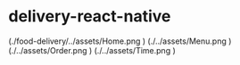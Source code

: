 # delivery-react-native

(./food-delivery/../assets/Home.png )
(./../assets/Menu.png )
(./../assets/Order.png )
(./../assets/Time.png )
